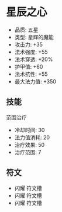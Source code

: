 # 星辰之心
* 品质: 五星
* 类型: 星辉的魔能
* 攻击力: +35
* 法术强度: +55
* 法术穿透: +20%
* 护甲值: +60
* 法术抗性: +55
* 最大法力值: +350
## 技能
范围治疗
* 冷却时间: 30
* 法力值消耗: 20
* 治疗效果: 50
* 治疗范围: 7
## 符文
* 闪耀 符文槽
* 闪耀 符文槽
* 闪耀 符文槽
